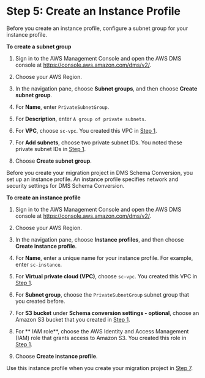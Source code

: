# Step 5: Create an Instance Profile<a name="schema-conversion-oracle-postgresql-step-5"></a>

Before you create an instance profile, configure a subnet group for your instance profile\.

 **To create a subnet group** 

1. Sign in to the AWS Management Console and open the AWS DMS console at [https://console\.aws\.amazon\.com/dms/v2/](https://console.aws.amazon.com/dms/v2/)\.

1. Choose your AWS Region\.

1. In the navigation pane, choose **Subnet groups**, and then choose **Create subnet group**\.

1. For **Name**, enter `PrivateSubnetGroup`\.

1. For **Description**, enter `A group of private subnets`\.

1. For **VPC**, choose `sc-vpc`\. You created this VPC in [Step 1](schema-conversion-oracle-postgresql-step-1.md)\.

1. For **Add subnets**, choose two private subnet IDs\. You noted these private subnet IDs in [Step 1](schema-conversion-oracle-postgresql-step-1.md)\.

1. Choose **Create subnet group**\.

Before you create your migration project in DMS Schema Conversion, you set up an instance profile\. An instance profile specifies network and security settings for DMS Schema Conversion\.

 **To create an instance profile** 

1. Sign in to the AWS Management Console and open the AWS DMS console at [https://console\.aws\.amazon\.com/dms/v2/](https://console.aws.amazon.com/dms/v2/)\.

1. Choose your AWS Region\.

1. In the navigation pane, choose **Instance profiles**, and then choose **Create instance profile**\.

1. For **Name**, enter a unique name for your instance profile\. For example, enter `sc-instance`\.

1. For **Virtual private cloud \(VPC\)**, choose `sc-vpc`\. You created this VPC in [Step 1](schema-conversion-oracle-postgresql-step-1.md)\.

1. For **Subnet group**, choose the `PrivateSubnetGroup` subnet group that you created before\.

1. For **S3 bucket** under **Schema conversion settings \- optional**, choose an Amazon S3 bucket that you created in [Step 1](schema-conversion-oracle-postgresql-step-1.md)\.

1. For ** IAM role**, choose the AWS Identity and Access Management \(IAM\) role that grants access to Amazon S3\. You created this role in [Step 1](schema-conversion-oracle-postgresql-step-1.md)\.

1. Choose **Create instance profile**\.

Use this instance profile when you create your migration project in [Step 7](schema-conversion-oracle-postgresql-step-7.md)\.